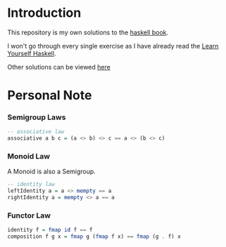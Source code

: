# Introduction

This repository is my own solutions to the [haskell book](https://haskellbook.com/).

I won't go through every single exercise as I have already read the [Learn Yourself Haskell](http://learnyouahaskell.com/).

Other solutions can be viewed [here](https://github.com/toraritte/haskell-book-solutions)

# Personal Note

### Semigroup Laws

```haskell
-- associative law
associative a b c = (a <> b) <> c == a <> (b <> c)
```

### Monoid Law

A Monoid is also a Semigroup.

```haskell
-- identity law
leftIdentity a = a <> mempty == a
rightIdentity a = mempty <> a == a
```

### Functor Law

```haskell
identity f = fmap id f == f
composition f g x = fmap g (fmap f x) == fmap (g . f) x
```
